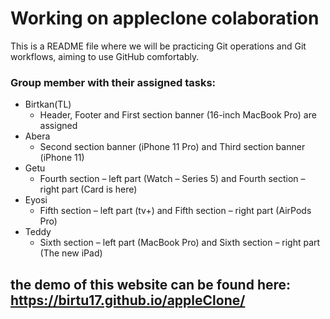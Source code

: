 # Working on appleclone colaboration
This is a README file where we will be practicing Git operations and Git workflows, aiming to use GitHub comfortably.

### Group member with their assigned tasks:

-  Birtkan(TL)
   -  Header, Footer and First section banner (16-inch MacBook Pro) are assigned
-  Abera
   -  Second section banner (iPhone 11 Pro) and Third section banner (iPhone 11)
-  Getu
   -  Fourth section – left part (Watch – Series 5) and Fourth section – right part (Card is here)
-  Eyosi
   -  Fifth section – left part (tv+) and Fifth section – right part (AirPods Pro)
-  Teddy
   -  Sixth section – left part (MacBook Pro) and Sixth section – right part (The new iPad)

## the demo of this website can be found here: https://birtu17.github.io/appleClone/
